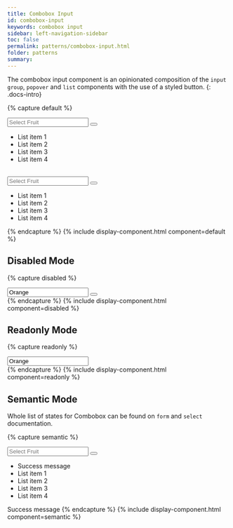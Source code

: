 ```yaml
---
title: Combobox Input
id: combobox-input
keywords: combobox input
sidebar: left-navigation-sidebar
toc: false
permalink: patterns/combobox-input.html
folder: patterns
summary:
---
```


The combobox input component is an opinionated composition of the `input group`, `popover` and `list` components with the use of a styled button.
{: .docs-intro}

{% capture default %}
<div class="documentation-site-popover-container">
  <div class="fd-popover">
      <div class="fd-popover__control" aria-controls="F4GcX348" aria-expanded="false" aria-haspopup="true">
          <div class="fd-input-group fd-input-group--control">
              <input type="text" class="fd-input fd-input-group__input" id="" placeholder="Select Fruit">
              <span class="fd-input-group__addon fd-input-group__addon--button">
                  <button class="fd-input-group__button fd-button--light sap-icon--navigation-down-arrow" aria-controls="F4GcX348" aria-expanded="false" aria-haspopup="true"></button>
              </span>
          </div>
      </div>
      <div class="fd-popover__body fd-popover__body--no-arrow fd-popover__body--dropdown" aria-hidden="true" id="F4GcX348">
            <ul class="fd-list fd-list--dropdown" role="listbox">
                <li role="option" tabindex="0" class="fd-list__item is-selected">
                    <span class="fd-list__title">List item 1</span>
                </li>
                <li role="option" tabindex="0" class="fd-list__item">
                    <span class="fd-list__title">List item 2</span>
                </li>
                <li role="option" tabindex="0" class="fd-list__item">
                    <span class="fd-list__title">List item 3</span>
                </li>
                <li role="option" tabindex="0" class="fd-list__item">
                    <span class="fd-list__title">List item 4</span>
                </li>
            </ul>
      </div>
  </div>
</div>

<br>

<div class="documentation-site-popover-container">
  <div class="fd-popover">
      <div class="fd-popover__control" aria-controls="F4GcX34" aria-expanded="false" aria-haspopup="true">
                <div class="fd-input-group fd-input-group--control">
                    <input type="text" class="fd-input fd-input--compact fd-input-group__input" id="" placeholder="Select Fruit">
                    <span class="fd-input-group__addon fd-input-group__addon--compact fd-input-group__addon--button">
                        <button class="fd-input-group__button fd-button--compact fd-button--light sap-icon--navigation-down-arrow fd-select__button" aria-controls="F4GcX34" aria-expanded="false" aria-haspopup="true"></button>
                    </span>
                </div>
            </div>
      <div class="fd-popover__body fd-popover__body--no-arrow fd-popover__body--dropdown" aria-hidden="true" id="F4GcX34">
            <ul class="fd-list fd-list--dropdown fd-list--compact" role="listbox">
                <li role="option" tabindex="0" class="fd-list__item is-selected">
                    <span class="fd-list__title">List item 1</span>
                </li>
                <li role="option" tabindex="0" class="fd-list__item">
                    <span class="fd-list__title">List item 2</span>
                </li>
                <li role="option" tabindex="0" class="fd-list__item">
                    <span class="fd-list__title">List item 3</span>
                </li>
                <li role="option" tabindex="0" class="fd-list__item">
                    <span class="fd-list__title">List item 4</span>
                </li>
            </ul>
      </div>
  </div>
</div>
{% endcapture %}
{% include display-component.html component=default %}



## Disabled Mode
{% capture disabled %}
<div class="fd-popover">
  <div class="fd-popover__control" aria-controls="F4GcX348" aria-expanded="false" aria-haspopup="true" aria-disabled="true" disabled>
      <div class="fd-input-group fd-input-group--control" aria-disabled="true" disabled>
          <input type="text" class="fd-input fd-input-group__input" id="" value="Orange" placeholder="Select Fruit">
          <span class="fd-input-group__addon fd-input-group__addon--button">
              <button class="fd-input-group__button fd-button--light sap-icon--navigation-down-arrow fd-select__button"></button>
          </span>
      </div>
  </div>
</div>
{% endcapture %}
{% include display-component.html component=disabled %}



## Readonly Mode
{% capture readonly %}
<div class="fd-popover">
  <div class="fd-popover__control" aria-controls="F4GcX348" aria-expanded="false" aria-haspopup="false" aria-readonly="true" readonly>
      <input type="text" class="fd-input fd-input-group__input" id="" value="Orange" aria-readonly="true" readonly>
  </div>
</div>
{% endcapture %}
{% include display-component.html component=readonly %}


## Semantic Mode
Whole list of states for Combobox can be found on `form` and `select` documentation.

{% capture semantic %}
<div class="documentation-site-popover-container">
  <div class="fd-popover">
      <div class="fd-popover__control" aria-controls="F4GcEX34" aria-expanded="false" aria-haspopup="true">
                <div class="fd-input-group fd-input-group--control is-valid">
                    <input type="text" class="fd-input fd-input--compact fd-input-group__input" id="" placeholder="Select Fruit">
                    <span class="fd-input-group__addon fd-input-group__addon--compact fd-input-group__addon--button">
                        <button class="fd-input-group__button fd-button--compact fd-button--light sap-icon--navigation-down-arrow fd-select__button" 
                        aria-controls="F4GcEX34" aria-expanded="false" aria-haspopup="true"></button>
                    </span>
                </div>
            </div>
      <div class="fd-popover__body fd-popover__body--no-arrow fd-popover__body--dropdown" aria-hidden="true" id="F4GcEX34">
            <ul class="fd-list fd-list--has-message fd-list--compact" role="listbox">
                <li class="fd-list__message fd-list__message--success">Success message</li>
                <li role="option" tabindex="0" class="fd-list__item is-selected">
                    <span class="fd-list__title">List item 1</span>
                </li>
                <li role="option" tabindex="0" class="fd-list__item">
                    <span class="fd-list__title">List item 2</span>
                </li>
                <li role="option" tabindex="0" class="fd-list__item">
                    <span class="fd-list__title">List item 3</span>
                </li>
                <li role="option" tabindex="0" class="fd-list__item">
                    <span class="fd-list__title">List item 4</span>
                </li>
            </ul>
      </div>
  </div>
</div>
<span class="fd-form-message fd-form-message--static fd-form-message--success">Success message</span>
{% endcapture %}
{% include display-component.html component=semantic %}
